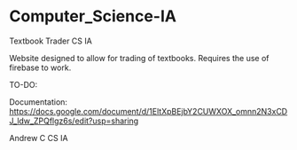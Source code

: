 # Computer_Science-IA
Textbook Trader CS IA

Website designed to allow for trading of textbooks. Requires the use of firebase to work.


TO-DO:


Documentation:
https://docs.google.com/document/d/1EltXpBEjbY2CUWXOX_omnn2N3xCDJ_ldw_ZPQflgz6s/edit?usp=sharing



Andrew C CS IA
